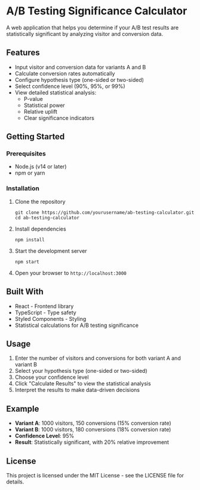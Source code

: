 # A/B Testing Significance Calculator

A web application that helps you determine if your A/B test results are statistically significant by analyzing visitor and conversion data.

## Features

- Input visitor and conversion data for variants A and B
- Calculate conversion rates automatically
- Configure hypothesis type (one-sided or two-sided)
- Select confidence level (90%, 95%, or 99%)
- View detailed statistical analysis:
  - P-value
  - Statistical power
  - Relative uplift
  - Clear significance indicators

## Getting Started

### Prerequisites

- Node.js (v14 or later)
- npm or yarn

### Installation

1. Clone the repository
   ```
   git clone https://github.com/yourusername/ab-testing-calculator.git
   cd ab-testing-calculator
   ```

2. Install dependencies
   ```
   npm install
   ```

3. Start the development server
   ```
   npm start
   ```

4. Open your browser to `http://localhost:3000`

## Built With

- React - Frontend library
- TypeScript - Type safety
- Styled Components - Styling
- Statistical calculations for A/B testing significance

## Usage

1. Enter the number of visitors and conversions for both variant A and variant B
2. Select your hypothesis type (one-sided or two-sided)
3. Choose your confidence level
4. Click "Calculate Results" to view the statistical analysis
5. Interpret the results to make data-driven decisions

## Example

- **Variant A**: 1000 visitors, 150 conversions (15% conversion rate)
- **Variant B**: 1000 visitors, 180 conversions (18% conversion rate)
- **Confidence Level**: 95%
- **Result**: Statistically significant, with 20% relative improvement

## License

This project is licensed under the MIT License - see the LICENSE file for details. 
